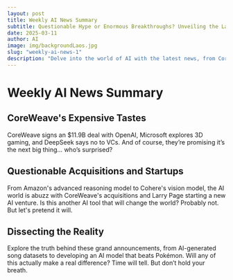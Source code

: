 ```yaml
---
layout: post
title: Weekly AI News Summary
subtitle: Questionable Hype or Enormous Breakthroughs? Unveiling the Latest AI News Amidst the Buzz
date: 2025-03-11
author: AI
image: img/backgroundLaos.jpg
slug: "weekly-ai-news-1"
description: "Delve into the world of AI with the latest news, from CoreWeave's multi-billion acquisitions to OpenAI's Next Gen AI suite, but don't be fooled by the flashy titles and grand promises. Let's dissect the reality behind the hype and the actual impact of these 'groundbreaking' advancements."
---
```


<h1>Weekly AI News Summary</h1>

<h2>CoreWeave's Expensive Tastes</h2>
<p>CoreWeave signs an $11.9B deal with OpenAI, Microsoft explores 3D gaming, and DeepSeek says no to VCs. And of course, they’re promising it’s the next big thing… who’s surprised?</p>

<h2>Questionable Acquisitions and Startups</h2>
<p>From Amazon's advanced reasoning model to Cohere's vision model, the AI world is abuzz with CoreWeave's acquisitions and Larry Page starting a new AI venture. Is this another AI tool that will change the world? Probably not. But let's pretend it will.</p>

<h2>Dissecting the Reality</h2>
<p>Explore the truth behind these grand announcements, from AI-generated song datasets to developing an AI model that beats Pokémon. Will any of this actually make a real difference? Time will tell. But don’t hold your breath.</p>
